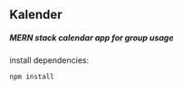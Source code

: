 ## Kalender
##### *MERN stack calendar app for group usage*

install dependencies:
```
npm install
```

